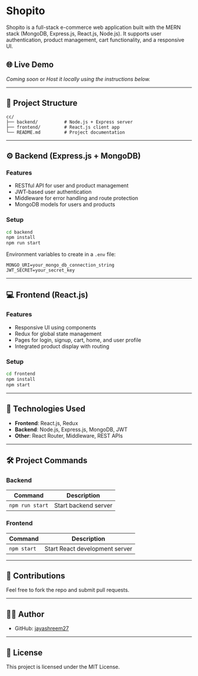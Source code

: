 
# Shopito

Shopito is a full-stack e-commerce web application built with the MERN stack (MongoDB, Express.js, React.js, Node.js). It supports user authentication, product management, cart functionality, and a responsive UI.

## 🌐 Live Demo

_Coming soon_ or _Host it locally using the instructions below._

---

## 📁 Project Structure

```
cc/
├── backend/          # Node.js + Express server
├── frontend/         # React.js client app
└── README.md         # Project documentation
```

---

## ⚙️ Backend (Express.js + MongoDB)

### Features

- RESTful API for user and product management
- JWT-based user authentication
- Middleware for error handling and route protection
- MongoDB models for users and products

### Setup

```bash
cd backend
npm install
npm run start
```

Environment variables to create in a `.env` file:

```
MONGO_URI=your_mongo_db_connection_string
JWT_SECRET=your_secret_key
```

---

## 💻 Frontend (React.js)

### Features

- Responsive UI using components
- Redux for global state management
- Pages for login, signup, cart, home, and user profile
- Integrated product display with routing

### Setup

```bash
cd frontend
npm install
npm start
```

---

## 🚀 Technologies Used

- **Frontend**: React.js, Redux
- **Backend**: Node.js, Express.js, MongoDB, JWT
- **Other**: React Router, Middleware, REST APIs

---

## 🛠️ Project Commands

### Backend

| Command       | Description               |
|---------------|---------------------------|
| `npm run start` | Start backend server       |

### Frontend

| Command       | Description               |
|---------------|---------------------------|
| `npm start`     | Start React development server |

---

## 🤝 Contributions

Feel free to fork the repo and submit pull requests.

---

## 🧑‍💻 Author

- GitHub: [jayashreem27](https://github.com/jayashreem27)

---

## 📄 License

This project is licensed under the MIT License.
